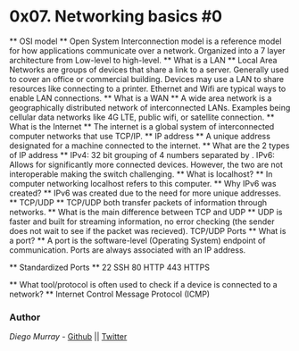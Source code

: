# 0x07. Networking basics #0

** OSI model **
Open System Interconnection model is a reference model for how applications communicate over a network. Organized into a 7 layer architecture from Low-level to high-level.
** What is a LAN **
Local Area Networks are groups of devices that share a link to a server. Generally used to cover an office or commercial building. Devices may use a LAN to share resources like connecting to a printer. Ethernet and Wifi are typical ways to enable LAN connections.
** What is a WAN **
A wide area network is a geographically distributed network of interconnected LANs. Examples being cellular data networks like 4G LTE, public wifi, or satellite connection.
** What is the Internet **
The internet is a global system of interconnected computer networks that use TCP/IP.
** IP address **
A unique address designated for a machine connected to the internet.
** What are the 2 types of IP address **
IPv4: 32 bit grouping of 4 numbers separated by .
IPv6: Allows for significantly more connected devices. However, the two are not interoperable making the switch challenging.
** What is localhost? **
In computer networking localhost refers to this computer.
** Why IPv6 was created? **
IPv6 was created due to the need for more unique addresses.
** TCP/UDP **
TCP/UDP both transfer packets of information through networks.
** What is the main difference between TCP and UDP **
UDP is faster and built for streaming information, no error checking (the sender does not wait to see if the packet was recieved). 
TCP/UDP Ports
** What is a port? **
A port is the software-level (Operating System) endpoint of communication. Ports are always associated with an IP address.

** Standardized Ports **
22 SSH
80 HTTP
443 HTTPS

** What tool/protocol is often used to check if a device is connected to a network? **
Internet Control Message Protocol (ICMP)

### Author
*Diego Murray* - [Github](https://github.com/dmurr) || [Twitter](https://twitter.com/diegocmurray)